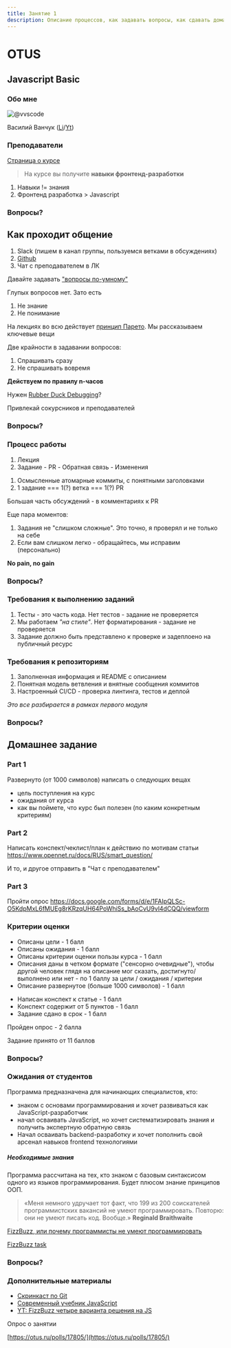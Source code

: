 ```yaml
---
title: Занятие 1
description: Описание процессов, как задавать вопросы, как сдавать домашки, какие требования, использование редакторов + типовой подход к работе с домашками
---
```


# OTUS

## Javascript Basic

<!--v-->

### Обо мне

![@vvscode](https://avatars0.githubusercontent.com/u/6904368?s=230&u=6218c2bfbb54568018387a9149035f9b6724c111&v=4)

Василий Ванчук ([Li](https://www.linkedin.com/in/vvanchuk/)/[Yt](https://www.youtube.com/watch?v=Q5sQGV-n7xU&list=PLX3Jlot18dp4-a9a6B6DP0fYF3R1jjN4K))

<!--v-->

### Преподаватели

[Страница о курсе](https://otus.ru/lessons/javascript-basic/?int_source=courses_catalog&int_term=programming)

<!--v-->

> На курсе вы получите **навыки фронтенд-разработки**

<!--v-->

1. Навыки != знания
1. Фронтенд разработка > Javascript

<!--v-->

### Вопросы?

<!--s-->

## Как проходит общение

<!--v-->

1. Slack (пишем в канал группы, пользуемся ветками в обсуждениях)
2. [Github](https://github.com/vvscode/otus--javascript-basic)
3. Чат с преподавателем в ЛК

<!--v-->

Давайте задавать ["вопросы по-умному"](https://www.opennet.ru/docs/RUS/smart_question/)

<!--v-->

Глупых вопросов нет. Зато есть

1. Не знание
1. Не понимание

На лекциях во всю действует [принцип Парето](https://ru.wikipedia.org/wiki/%D0%97%D0%B0%D0%BA%D0%BE%D0%BD_%D0%9F%D0%B0%D1%80%D0%B5%D1%82%D0%BE). Мы рассказываем ключевые вещи

<!--v-->

Две крайности в задавании вопросов:

1. Спрашивать сразу
1. Не спрашивать вовремя

**Действуем по правилу n-часов**

<!--v-->

Нужен [Rubber Duck Debugging](https://ru.wikipedia.org/wiki/%D0%9C%D0%B5%D1%82%D0%BE%D0%B4_%D1%83%D1%82%D1%91%D0%BD%D0%BA%D0%B0)?

Привлекай сокурсников и преподавателей

<!--v-->

### Вопросы?

<!--s-->

### Процесс работы

<!--v-->

1. Лекция
1. Задание - PR - Обратная связь - Изменения

<!--v-->

1. Осмысленные атомарные коммиты, с понятными заголовками
1. 1 задание === 1(?) ветка === 1(?) PR

Большая часть обсуждений - в комментариях к PR

<!--v-->

Еще пара моментов:

1. Задания не "слишком сложные". Это точно, я проверял и не только на себе
2. Если вам слишком легко - обращайтесь, мы исправим (персонально)

**No pain, no gain**

<!--v-->

### Вопросы?

<!--s-->

### Требования к выполнению заданий

<!--v-->

1. Тесты - это часть кода. Нет тестов - задание не проверяется
1. Мы работаем _"на стиле"_. Нет форматирования - задание не проверяется
1. Задание должно быть представлено к проверке и задеплоено на публичный ресурс

<!--v-->

### Требования к репозиториям

<!--v-->

1. Заполненная информация и README с описанием
1. Понятная модель ветвления и внятные сообщения коммитов
1. Настроенный CI/CD - проверка линтинга, тестов и деплой

_Это все разбирается в рамках первого модуля_

<!--v-->

### Вопросы?

<!--s-->

## Домашнее задание

<!--v-->

### Part 1

Развернуто (от 1000 символов) написать о следующих вещах

- цель поступления на курс
- ожидания от курса
- как вы поймете, что курс был полезен (по каким конкретным критериям)

<!--v-->

### Part 2

Написать конспект/чеклист/план к действию по мотивам статьи https://www.opennet.ru/docs/RUS/smart_question/

И то, и другое отправить в "Чат с преподавателем"

<!--v-->

### Part 3

Пройти опрос https://docs.google.com/forms/d/e/1FAIpQLSc-O5KdpMxL6fMUEg8rKRzqUH64PoWhiSs_bAoCvU9vl4dCQQ/viewform

<!--v-->

### Критерии оценки

<!--v-->

- Описаны цели - 1 балл
- Описаны ожидания - 1 балл
- Описаны критерии оценки пользы курса - 1 балл
- Описания даны в четком формате ("сенсорно очевидные"), чтобы другой человек глядя на описание мог сказать, достигнуто/выполнено или нет - по 1 баллу за цели / ожидания / критерии
- Описание развернутое (больше 1000 символов) - 1 балл

<!--v-->

- Написан конспект к статье - 1 балл
- Конспект содержит от 5 пунктов - 1 балл
- Задание сдано в срок - 1 балл

<!--v-->

Пройден опрос - 2 балла

<!--v-->

Задание принято от 11 баллов

<!--v-->

### Вопросы?

<!--s-->

### Ожидания от студентов

<!--v-->

Программа предназначена для начинающих специалистов, кто:

- знаком с основами программирования и хочет развиваться как JavaScript-разработчик
- начал осваивать JavaScript, но хочет систематизировать знания и получить экспертную обратную связь
- Начал осваивать backend-разработку и хочет пополнить свой арсенал навыков frontend технологиями

<!--v-->

##### Необходимые знания

Программа рассчитана на тех, кто знаком с базовым синтаксисом одного из языков программирования. Будет плюсом знание принципов ООП.

<!--v-->

> «Меня немного удручает тот факт, что 199 из 200 соискателей программистских вакансий не умеют программировать. Повторю: они не умеют писать код. Вообще.» **Reginald Braithwaite**

[FizzBuzz, или почему программисты не умеют программировать](https://habr.com/ru/post/298134/)

<!--v-->

[FizzBuzz task](https://codesandbox.io/s/github/vvscode/otus--javascript-basic/tree/fizzbuzz/lessons/lesson01/code/fizzbuzz)

<!--v-->

### Вопросы?

<!--s-->

### Дополнительные материалы

<!--v-->

- [Скринкаст по Git](https://learn.javascript.ru/screencast/git)
- [Современный учебник JavaScript](https://learn.javascript.ru/)
- [YT: FizzBuzz четыре варианта решения на JS](https://www.youtube.com/watch?v=TWmmfDvcYO0)

<!--s-->

Опрос о занятии

[https://otus.ru/polls/17805/](https://otus.ru/polls/17805/)
